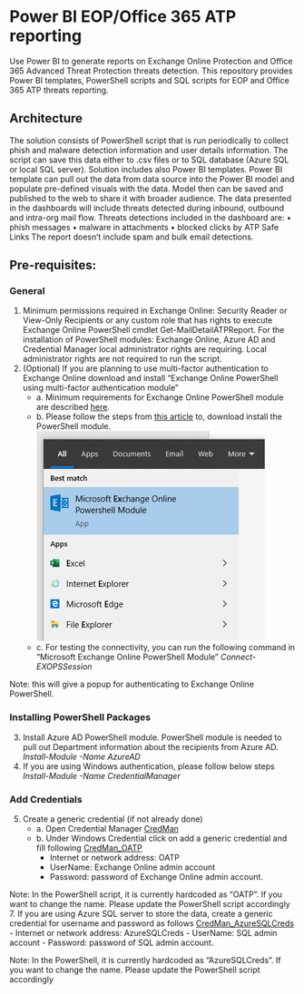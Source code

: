 # Power BI EOP/Office 365 ATP reporting
Use Power BI to generate reports on Exchange Online Protection and Office 365 Advanced Threat Protection threats detection. This repository provides Power BI templates, PowerShell scripts and SQL scripts for EOP and Office 365 ATP threats reporting.

## Architecture
The solution consists of PowerShell script that is run periodically to collect phish and malware detection information and user details information. The script can save this data either to .csv files or to SQL database (Azure SQL or local SQL server).
Solution includes also Power BI templates. Power BI template can pull out the data from data source into the Power BI model and populate pre-defined visuals with the data. Model then can be saved and published to the web to share it with broader audience.
The data presented in the dashboards will include threats detected during inbound, outbound and intra-org mail flow. Threats detections included in the dashboard are:
•	phish messages 
•	malware in attachments
•	blocked clicks by ATP Safe Links
The report doesn’t include spam and bulk email detections.

## Pre-requisites:
### General
1.	Minimum permissions required in Exchange Online: Security Reader or View-Only Recipients or any custom role that has rights to execute Exchange Online PowerShell cmdlet Get-MailDetailATPReport. 
For the installation of PowerShell modules: Exchange Online, Azure AD and Credential Manager local administrator rights are requiring. Local administrator rights are not required to run the script.
2.	(Optional) If you are planning to use multi-factor authentication to Exchange Online download and install “Exchange Online PowerShell using multi-factor authentication module”
    - a.	Minimum requirements for Exchange Online PowerShell module are described [here](https://docs.microsoft.com/en-us/powershell/exchange/exchange-online/connect-to-exchange-online-powershell/mfa-connect-to-exchange-online-powershell?view=exchange-ps).
    - b.	Please follow the steps from [this article](https://docs.microsoft.com/en-us/powershell/exchange/exchange-online/connect-to-exchange-online-powershell/mfa-connect-to-exchange-online-powershell?view=exchange-ps) to, download install the PowerShell module. 
    ![EXO PS](/images/EXO_PS.png)
    - c. For testing the connectivity, you can run the following command in “Microsoft Exchange Online PowerShell Module”
*Connect-EXOPSSession*

Note: this will give a popup for authenticating to Exchange Online PowerShell.

### Installing PowerShell Packages
3.	Install Azure AD PowerShell module. PowerShell module is needed to pull out Department information about the recipients from Azure AD.
*Install-Module -Name AzureAD* 
4.	If you are using Windows authentication, please follow below steps
*Install-Module -Name CredentialManager*
### Add Credentials
5.	Create a generic credential (if not already done)
    - a.	Open Credential Manager
    [CredMan](/images/CredMan.png)
    - b.	Under Windows Credential click on add a generic credential and fill following
    [CredMan_OATP](/images/CredMan_OATP.png)
      - Internet or network address: OATP
      - UserName: Exchange Online admin account
      - Password: password of Exchange Online admin account.

Note: In the PowerShell script, it is currently hardcoded as “OATP”. If you want to change the name. Please update the PowerShell script accordingly 
7.	If you are using Azure SQL server to store the data, create a generic credential for username and password as follows
    [CredMan_AzureSQLCreds](/images/CredMan_AzureSQLCreds.png)
    -   Internet or network address: AzureSQLCreds
    -	UserName: SQL admin account
    -	Password: password of SQL admin account.

Note: In the PowerShell, it is currently hardcoded as “AzureSQLCreds”. If you want to change the name. Please update the PowerShell script accordingly 
